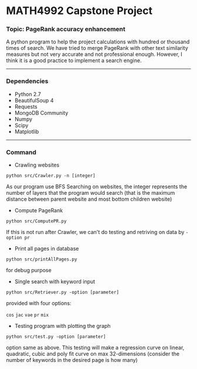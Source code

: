 MATH4992 Capstone Project
=========================

### Topic: PageRank accuracy enhancement

A python program to help the project calculations with hundred or thousand times of search. We have tried to merge PageRank with other text similarity measures but not very accurate and not professional enough. However, I think it is a good practice to implement a search engine.

---

### Dependencies

-	Python 2.7
-	BeautifulSoup 4
-	Requests
-	MongoDB Community
-	Numpy
-	Scipy
-	Matplotlib

---

### Command

-	Crawling websites

`python src/Crawler.py -n [integer]`

As our program use BFS Searching on websites, the integer represents the number of layers that the program would search (that is the maximum distance between parent website and most bottom children website)

-	Compute PageRank

`python src/ComputePR.py`

If this is not run after Crawler, we can't do testing and retriving on data by `-option pr`

-	Print all pages in database

`python src/printAllPages.py`

for debug purpose

-	Single search with keyword input

`python src/Retriever.py -option [parameter]`

provided with four options:

`cos` `jac` `vae` `pr` `mix`

-	Testing program with plotting the graph

`python src/test.py -option [parameter]`

option same as above. This testing will make a regression curve on linear, quadratic, cubic and poly fit curve on max 32-dimensions (consider the number of keywords in the desired page is how many)
